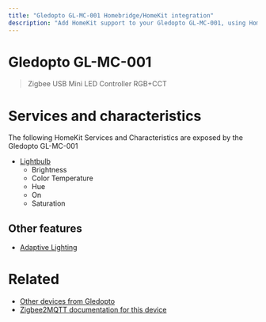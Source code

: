 ```yaml
---
title: "Gledopto GL-MC-001 Homebridge/HomeKit integration"
description: "Add HomeKit support to your Gledopto GL-MC-001, using Homebridge, Zigbee2MQTT and homebridge-z2m."
---
```

<!---
This file has been GENERATED using src/docgen/docgen.ts
DO NOT EDIT THIS FILE MANUALLY!
-->
# Gledopto GL-MC-001
> Zigbee USB Mini LED Controller RGB+CCT


# Services and characteristics
The following HomeKit Services and Characteristics are exposed by
the Gledopto GL-MC-001

* [Lightbulb](../../light.md)
  * Brightness
  * Color Temperature
  * Hue
  * On
  * Saturation


## Other features
* [Adaptive Lighting](../../light.md)


# Related
* [Other devices from Gledopto](../index.md#gledopto)
* [Zigbee2MQTT documentation for this device](https://www.zigbee2mqtt.io/devices/GL-MC-001.html)
